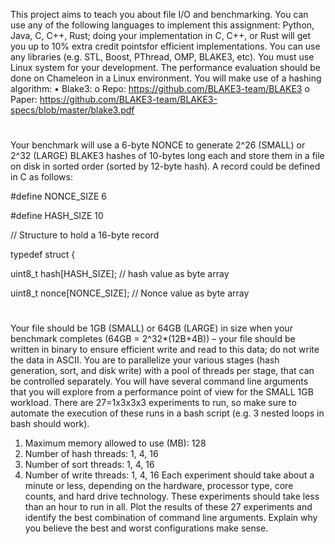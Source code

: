 This project aims to teach you about file I/O and benchmarking. You can use any of the following languages
to implement this assignment: Python, Java, C, C++, Rust; doing your implementation in C, C++, or Rust
will get you up to 10% extra credit pointsfor efficient implementations. You can use any libraries (e.g. STL,
Boost, PThread, OMP, BLAKE3, etc). You must use Linux system for your development. The performance
evaluation should be done on Chameleon in a Linux environment.
You will make use of a hashing algorithm:
• Blake3:
o Repo: https://github.com/BLAKE3-team/BLAKE3
o Paper: https://github.com/BLAKE3-team/BLAKE3-specs/blob/master/blake3.pdf
#
Your benchmark will use a 6-byte NONCE to generate 2^26 (SMALL) or 2^32 (LARGE) BLAKE3 hashes of
10-bytes long each and store them in a file on disk in sorted order (sorted by 12-byte hash). A record could
be defined in C as follows:

#define NONCE_SIZE 6

#define HASH_SIZE 10

// Structure to hold a 16-byte record

typedef struct {

uint8_t hash[HASH_SIZE]; // hash value as byte array

uint8_t nonce[NONCE_SIZE]; // Nonce value as byte array
#
Your file should be 1GB (SMALL) or 64GB (LARGE) in size when your benchmark completes (64GB =
2^32*(12B+4B)) – your file should be written in binary to ensure efficient write and read to this data; do
not write the data in ASCII. You are to parallelize your various stages (hash generation, sort, and disk write)
with a pool of threads per stage, that can be controlled separately.
You will have several command line arguments that you will explore from a performance point of view for
the SMALL 1GB workload. There are 27=1x3x3x3 experiments to run, so make sure to automate the
execution of these runs in a bash script (e.g. 3 nested loops in bash should work).
1. Maximum memory allowed to use (MB): 128
2. Number of hash threads: 1, 4, 16
3. Number of sort threads: 1, 4, 16
4. Number of write threads: 1, 4, 16
Each experiment should take about a minute or less, depending on the hardware, processor type, core
counts, and hard drive technology. These experiments should take less than an hour to run in all.
Plot the results of these 27 experiments and identify the best combination of command line arguments.
Explain why you believe the best and worst configurations make sense. 


